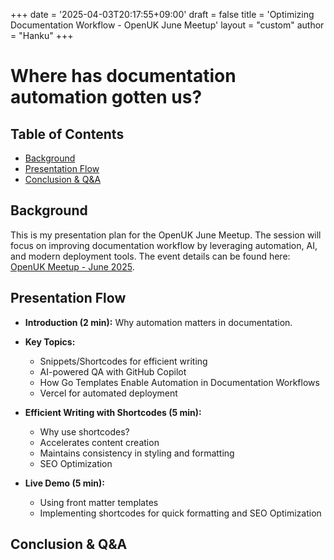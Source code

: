 +++
date = '2025-04-03T20:17:55+09:00'
draft = false
title = 'Optimizing Documentation Workflow - OpenUK June Meetup'
layout = "custom"
author = "Hanku"
+++

# Where has documentation automation gotten us?

## Table of Contents
- [Background](#background)
- [Presentation Flow](#presentation-flow)
- [Conclusion & Q&A](#conclusion--qa)

## Background

This is my presentation plan for the OpenUK June Meetup. The session will focus on improving documentation workflow by leveraging automation, AI, and modern deployment tools. The event details can be found here: [OpenUK Meetup - June 2025](https://www.meetup.com/openuk/events/305734142/).

## Presentation Flow

- **Introduction (2 min):** Why automation matters in documentation.

- **Key Topics:**
    - Snippets/Shortcodes for efficient writing
    - AI-powered QA with GitHub Copilot
    - How Go Templates Enable Automation in Documentation Workflows
    - Vercel for automated deployment

- **Efficient Writing with Shortcodes (5 min):**
    - Why use shortcodes?
    - Accelerates content creation
    - Maintains consistency in styling and formatting
    - SEO Optimization

- **Live Demo (5 min):**
    - Using front matter templates
    - Implementing shortcodes for quick formatting and SEO Optimization

## Conclusion & Q&A